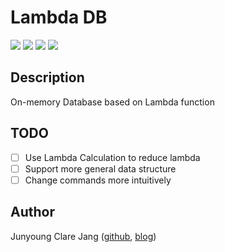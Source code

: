 # Lambda DB #

![](https://img.shields.io/badge/Haskell-lts--5.18-lightgrey.svg?style=plastic)
![](https://img.shields.io/badge/stack->1.1-blue.svg?style=plastic)
![](https://img.shields.io/badge/version-0.0.0.3-green.svg?style=plastic)
![](https://img.shields.io/badge/status-alpha-orange.svg?style=plastic)

## Description ##

On-memory Database based on Lambda function

## TODO ##

- [ ] Use Lambda Calculation to reduce lambda
- [ ] Support more general data structure
- [ ] Change commands more intuitively

## Author ##
Junyoung Clare Jang ([github](https://github.com/ailrun), [blog](https://ailrun.github.io))
